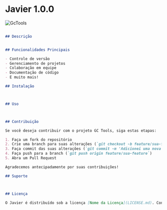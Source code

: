 
# Javier 1.0.0


![GcTools](https://lh3.googleusercontent.com/pw/AP1GczPZqlVWF92rVhAqFEj_Fvd3PlcU4AvwwoCCjrX_p2xyu2CnVHBdXQi9dKQdkJhM8rN0iHoKr3xN7PaSWkAZNkSjCy0G0HlcjB2TXNiJ8ZSjPFxkB3sbjf03Dx7xiCIviec1-rnJrcsyt4Ww50UKkpGbNWRJe3L41uNsl2rAE-PsT5rVYO2Uv18-wlzQq5cnYdgcjeSxKOqbNGDiGNE0JiUc76D_4nMq9byDSOYwlJvX_4nKHmZhPbg8vzwuLxtRdYPRSw3MxSQIZk4VlKFbi4vjHG3viJ9ujO7GYbKX_YNFJnm_KucMyGEVNLZfGWgqzlNGmPJNPAa7JsJIVACT-2mzo1nzq7csVplZhoq96hIfjgSz8wXIBzAz7E73YGuhMsmJEegJsHiy0lfvDN-mCIyIlcLkiLyqKkuGw5cp066SWbTkPT4q7ng0DeA-SM5t4gFSkaxlFtfhwblyFWrrd5kGheCHXaQlK62goz7JibQTRibKNTDOxwHZxGvbIoDpFWCcIhbxNWP9Et6yk2C80_adrR19k5aEaQsPIuiXIEznNx8huBRVnGIrx0pSrj_psC56GqDSB4FVHsqEYH-HGXXRDLslmeBTZhjixD0LpeeRcNeJAe9EEDBuaZVAYkLV8rydVNQRy2z-yx1zPISf7vvvH33WpWFSe8LuFOwyukeWgcy84h7NVx_V8hDYu1q0za-Ito0vj6Q3LlB1BH7qsLESYESFP9Wj6IWwibZs4IxralE7jExaV9F4f1zIkHgGwBCvizxau3oWaO95SqM4b8cR-5wFtcDseLnMnm3flbOrk9OlWRQN4XH-LF-XueXiQc1lXuJlmqYgbgASFVQ3MKXLL3Vhgn-5WFgleyXgd5yK32HWMvJh7yyuj6dFTLBoQ0tD_OQ49BD9_GmD5mjKtXs2637-Fddd3Bn-awSOaRAaI9n6Buz3VyMxK0RM1Cw-SCiCEPM5LvPpc73Kv01idFgrwgRLnbl0=w910-h910-s-no-gm?authuser=1)

```markdown

## Descrição


## Funcionalidades Principais

- Controle de versão
- Gerenciamento de projetos
- Colaboração em equipe
- Documentação de código
- E muito mais!

## Instalação



## Uso



## Contribuição

Se você deseja contribuir com o projeto GC Tools, siga estas etapas:

1. Faça um fork do repositório
2. Crie uma branch para suas alterações (`git checkout -b feature/sua-feature`)
3. Faça commit das suas alterações (`git commit -m 'Adicionei uma nova funcionalidade'`)
4. Faça push para a branch (`git push origin feature/sua-feature`)
5. Abra um Pull Request

Agradecemos antecipadamente por suas contribuições!

## Suporte



## Licença

O Javier é distribuído sob a licença [Nome da Licença](LICENSE.md). Consulte o arquivo [LICENSE.md](LICENSE.md) para obter detalhes sobre os termos de uso.

```

